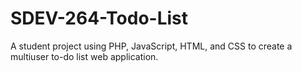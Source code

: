 # SDEV-264-Todo-List
A student project using PHP, JavaScript, HTML, and CSS to create a multiuser to-do list web application. 
